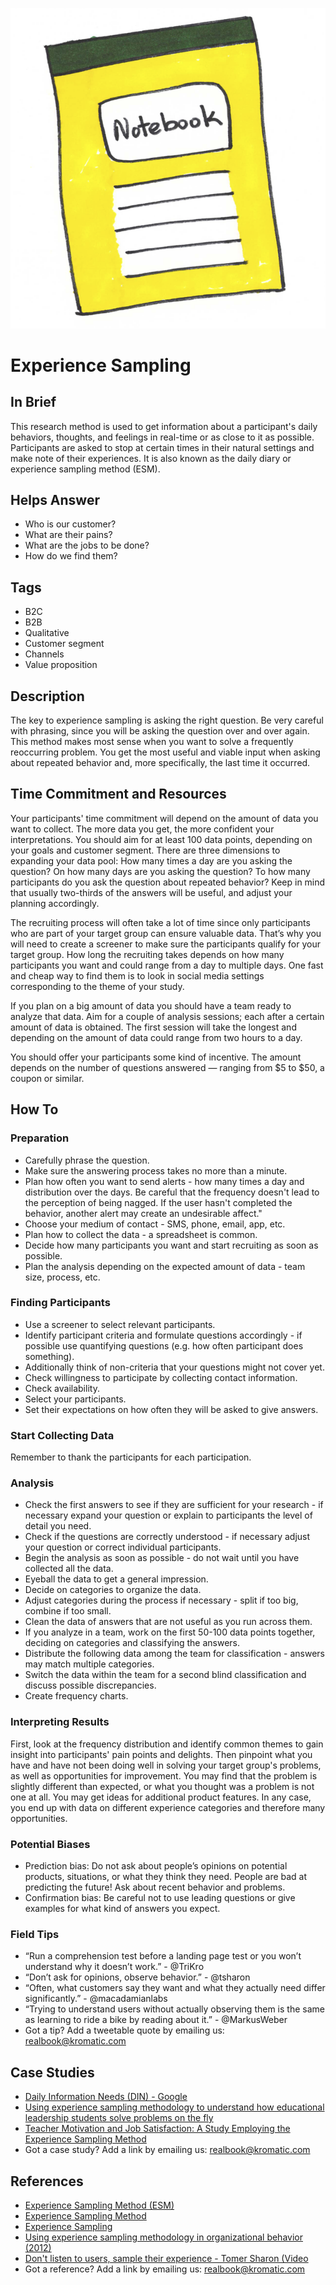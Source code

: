 ![](/assets/illustration-notebook-yellow-colored.png)

# Experience Sampling

## In Brief

This research method is used to get information about a participant's daily behaviors, thoughts, and feelings in real-time or as close to it as possible. Participants are asked to stop at certain times in their natural settings and make note of their experiences. It is also known as the daily diary or experience sampling method \(ESM\).

## Helps Answer

* Who is our customer?
* What are their pains?
* What are the jobs to be done?
* How do we find them?

## Tags

* B2C
* B2B
* Qualitative
* Customer segment
* Channels
* Value proposition

## Description

The key to experience sampling is asking the right question. Be very careful with phrasing, since you will be asking the question over and over again. This method makes most sense when you want to solve a frequently reoccurring problem. You get the most useful and viable input when asking about repeated behavior and, more specifically, the last time it occurred.

## Time Commitment and Resources

Your participants' time commitment will depend on the amount of data you want to collect. The more data you get, the more confident your interpretations. You should aim for at least 100 data points, depending on your goals and customer segment. There are three dimensions to expanding your data pool: How many times a day are you asking the question? On how many days are you asking the question? To how many participants do you ask the question about repeated behavior? Keep in mind that usually two-thirds of the answers will be useful, and adjust your planning accordingly.

The recruiting process will often take a lot of time since only participants who are part of your target group can ensure valuable data. That’s why you will need to create a screener to make sure the participants qualify for your target group. How long the recruiting takes depends on how many participants you want and could range from a day to multiple days. One fast and cheap way to find them is to look in social media settings corresponding to the theme of your study.

If you plan on a big amount of data you should have a team ready to analyze that data. Aim for a couple of analysis sessions; each after a certain amount of data is obtained. The first session will take the longest and depending on the amount of data could range from two hours to a day.

You should offer your participants some kind of incentive. The amount depends on the number of questions answered — ranging from $5 to $50, a coupon or similar.

## How To

### Preparation

* Carefully phrase the question.
* Make sure the answering process takes no more than a minute.
* Plan how often you want to send alerts - how many times a day and distribution over the days. Be careful that the frequency doesn't lead to the perception of being nagged. If the user hasn't completed the behavior, another alert may create an undesirable affect."
* Choose your medium of contact - SMS, phone, email, app, etc.
* Plan how to collect the data - a spreadsheet is common.
* Decide how many participants you want and start recruiting as soon as possible.
* Plan the analysis depending on the expected amount of data - team size, process, etc.

### Finding Participants

* Use a screener to select relevant participants.
* Identify participant criteria and formulate questions accordingly - if possible use quantifying questions \(e.g. how often participant does something\).
* Additionally think of non-criteria that your questions might not cover yet.
* Check willingness to participate by collecting contact information.
* Check availability. 
* Select your participants.
* Set their expectations on how often they will be asked to give answers.

### Start Collecting Data

Remember to thank the participants for each participation.

### Analysis

* Check the first answers to see if they are sufficient for your research - if necessary expand your question or explain to participants the level of detail you need.
* Check if the questions are correctly understood - if necessary adjust your question or correct individual participants.
* Begin the analysis as soon as possible - do not wait until you have collected all the data.
* Eyeball the data to get a general impression.
* Decide on categories to organize the data. 
* Adjust categories during the process if necessary - split if too big, combine if too small.
* Clean the data of answers that are not useful as you run across them.
* If you analyze in a team, work on the first 50-100 data points together, deciding on categories and classifying the answers.
* Distribute the following data among the team for classification - answers may match multiple categories.
* Switch the data within the team for a second blind classification and discuss possible discrepancies.
* Create frequency charts.

### Interpreting Results

First, look at the frequency distribution and identify common themes to gain insight into participants' pain points and delights. Then pinpoint what you have and have not been doing well in solving your target group's problems, as well as opportunities for improvement. You may find that the problem is slightly different than expected, or what you thought was a problem is not one at all. You may get ideas for additional product features. In any case, you end up with data on different experience categories and therefore many opportunities.

### Potential Biases

* Prediction bias: Do not ask about people’s opinions on potential products, situations, or what they think they need. People are bad at predicting the future! Ask about recent behavior and problems.
* Confirmation bias: Be careful not to use leading questions or give examples for what kind of answers you expect.

### Field Tips

* “Run a comprehension test before a landing page test or you won’t understand why it doesn’t work.” - @TriKro
* “Don’t ask for opinions, observe behavior.” - @tsharon
* “Often, what customers say they want and what they actually need differ significantly.” - @macadamianlabs
* “Trying to understand users without actually observing them is the same as learning to ride a bike by reading about it.” - @MarkusWeber
* Got a tip? Add a tweetable quote by emailing us: [realbook@kromatic.com](mailto:realbook@kromatic.com)

## Case Studies

* [Daily Information Needs \(DIN\) - Google](https://medium.com/m/global-identity?redirectUrl=https://backchannel.com/googles-secret-study-to-find-out-our-needs-eba8700263bf#.y9sryu7gh)
* [Using experience sampling methodology to understand how educational leadership students solve problems on the fly](http://www.emeraldinsight.com/doi/abs/10.1108/JEA-12-2012-0135)
* [Teacher Motivation and Job Satisfaction: A Study Employing the Experience Sampling Method](http://www.hcs.harvard.edu/~jus/0303/bishay.pdf)
* Got a case study? Add a link by emailing us: [realbook@kromatic.com](mailto:realbook@kromatic.com)

## References

* [Experience Sampling Method \(ESM\)](http://psc.dss.ucdavis.edu/sommerb/sommerdemo/sampling/behavior.htm)
* [Experience Sampling Method](https://en.wikipedia.org/wiki/Experience_sampling_method)
* [Experience Sampling](http://edutechwiki.unige.ch/en/Experience_sampling)
* [Using experience sampling methodology in organizational behavior \(2012\)](http://shell.cas.usf.edu/~pspector/ORM/FisherJobExperienceSampling-12.pdf)
* [Don't listen to users, sample their experience - Tomer Sharon \(Video](https://www.youtube.com/watch?v=gq7ZfeQSBzY)
* Got a reference? Add a link by emailing us: [realbook@kromatic.com](realbook@kromatic.com)



